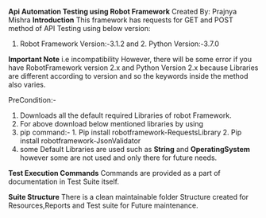 **Api Automation Testing using Robot Framework**
Created By: Prajnya Mishra
**Introduction**
This framework has  requests for GET and POST method of API Testing using below version: 
1. Robot Framework Version:-3.1.2 and 2. Python Version:-3.7.0

**Important Note** i.e incompatibility
However, there will be some error 
if you have RobotFramework version 2.x and Python Version 2.x 
because Libraries are different according to version and so the keywords inside the method also varies.

PreCondition:- 
1. Downloads all the default required Libraries of robot Framework.
2. For above download below mentioned libraries by using 
3. pip command:- 1. Pip install robotframework-RequestsLibrary 2. Pip install robotframework-JsonValidator
4. some Default Libraries are used such as  **String** and **OperatingSystem** however some are not used and only there for
future needs.

**Test Execution Commands** 
Commands are provided as a part of documentation in Test Suite itself.

**Suite Structure**
There is a clean maintainable folder Structure created for Resources,Reports and Test suite for 
Future maintenance. 